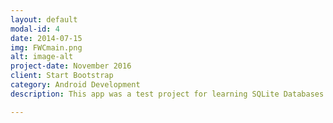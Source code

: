```yaml
---
layout: default
modal-id: 4
date: 2014-07-15
img: FWCmain.png
alt: image-alt
project-date: November 2016
client: Start Bootstrap
category: Android Development
description: This app was a test project for learning SQLite Databases. It simulates a shopping app (minus the actual payment processes) by loading a list of items into the database, then those items can be searched and sorted to find items the user wants (the items used in this app are from a vendor in the game Destiny by Bungie, all currency is also set to the currency from the game as well). the items can be selected to view items in more detail and can then be added to the users cart. From the cart page users can remove items placed in the cart, change quantities of items in the cart, and "complete purchace" (clears the cart list and total price amount, and gives user notification saying "Purchase Complete") <a href="https://github.com/cbrads61/project-2">Link To Github</a>.

---
```

